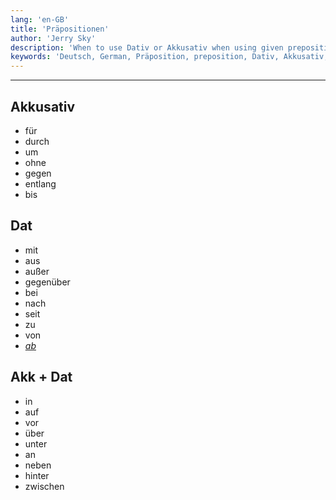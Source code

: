 ```yaml
---
lang: 'en-GB'
title: 'Präpositionen'
author: 'Jerry Sky'
description: 'When to use Dativ or Akkusativ when using given preposition.'
keywords: 'Deutsch, German, Präposition, preposition, Dativ, Akkusativ, case, language'
---
```


---

## Akkusativ

- für
- durch
- um
- ohne
- gegen
- entlang
- bis

## Dat

- mit
- aus
- außer
- gegenüber
- bei
- nach
- seit
- zu
- von
- [*ab*](https://german.stackexchange.com/a/44118)

## Akk + Dat

- in
- auf
- vor
- über
- unter
- an
- neben
- hinter
- zwischen
